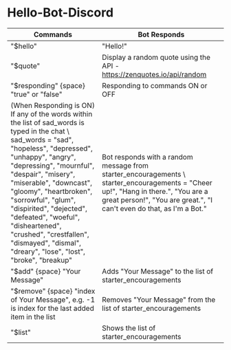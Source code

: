 # Hello-Bot-Discord
Commands | Bot Responds  
--- | --- 
"$hello" | "Hello!"
"$quote" | Display a random quote using the API - https://zenquotes.io/api/random
"$responding" {space} "true" or "false" | Responding to commands ON or OFF
(When Responding is ON) If any of the words within the list of sad_words is typed in the chat \ sad_words = "sad", "hopeless", "depressed", "unhappy", "angry", "depressing", "mournful", "despair", "misery", "miserable", "downcast", "gloomy", "heartbroken", "sorrowful", "glum", "dispirited", "dejected", "defeated", "woeful", "disheartened", "crushed", "crestfallen", "dismayed", "dismal", "dreary", "lose", "lost", "broke", "breakup" | Bot responds with a random message from starter_encouragements \ starter_encouragements = "Cheer up!", "Hang in there.", "You are a great person!", "You are great.", "I can't even do that, as I'm a Bot."
"$add" {space} "Your Message" | Adds "Your Message" to the list of starter_encouragements
"$remove" {space} "index of Your Message",  e.g. -1 is index for the last added item in the list | Removes "Your Message" from the list of starter_encouragements
"$list" | Shows the list of starter_encouragements

